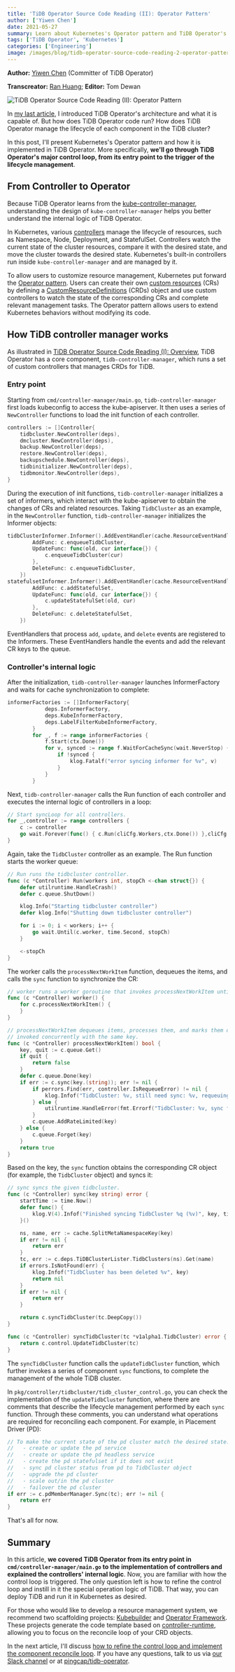 ```yaml
---
title: 'TiDB Operator Source Code Reading (II): Operator Pattern'
author: ['Yiwen Chen']
date: 2021-05-27
summary: Learn about Kubernetes's Operator pattern and TiDB Operator's major reconcile loop.
tags: ['TiDB Operator', 'Kubernetes']
categories: ['Engineering']
image: /images/blog/tidb-operator-source-code-reading-2-operator-pattern.png
---
```


**Author:** [Yiwen Chen](https://github.com/handlerww) (Committer of TiDB Operator)

**Transcreator:** [Ran Huang](https://github.com/ran-huang); **Editor:** Tom Dewan

![TiDB Operator Source Code Reading (II): Operator Pattern](media/tidb-operator-source-code-reading-2-operator-pattern.png)

In [my last article](https://pingcap.com/blog/tidb-operator-source-code-reading-1-overview), I introduced TiDB Operator's architecture and what it is capable of. But how does TiDB Operator code run? How does TiDB Operator manage the lifecycle of each component in the TiDB cluster?

In this post, I'll present Kubernetes's Operator pattern and how it is implemented in TiDB Operator. More specifically, **we'll go through TiDB Operator's major control loop, from its entry point to the trigger of the lifecycle management**.

## From Controller to Operator

Because TiDB Operator learns from the [kube-controller-manager](https://kubernetes.io/docs/reference/command-line-tools-reference/kube-controller-manager/), understanding the design of `kube-controller-manager` helps you better understand the internal logic of TiDB Operator.

In Kubernetes, various [controllers](https://kubernetes.io/docs/concepts/architecture/controller/) manage the lifecycle of resources, such as Namespace, Node, Deployment, and StatefulSet. Controllers watch the current state of the cluster resources, compare it with the desired state, and move the cluster towards the desired state. Kubernetes's built-in controllers run inside `kube-controller-manager` and are managed by it.

To allow users to customize resource management, Kubernetes put forward the [Operator pattern](https://kubernetes.io/docs/concepts/extend-kubernetes/operator/). Users can create their own [custom resources](https://kubernetes.io/docs/concepts/extend-kubernetes/api-extension/custom-resources/) (CRs) by defining a [CustomResourceDefinitions](https://kubernetes.io/docs/concepts/extend-kubernetes/api-extension/custom-resources/#customresourcedefinitions) (CRDs) object and use custom controllers to watch the state of the corresponding CRs and complete relevant management tasks. The Operator pattern allows users to extend Kubernetes behaviors without modifying its code.

## How TiDB controller manager works

As illustrated in [TiDB Operator Source Code Reading (I): Overview](https://pingcap.com/blog/tidb-operator-source-code-reading-1-overview#how-tidb-operator-works), TiDB Operator has a core component, `tidb-controller-manager`, which runs a set of custom controllers that manages CRDs for TiDB.

### Entry point

Starting from `cmd/controller-manager/main.go`, `tidb-controller-manager` first loads kubeconfig to access the kube-apiserver. It then uses a series of `NewController` functions to load the init function of each controller.

```go
controllers := []Controller{
    tidbcluster.NewController(deps),
    dmcluster.NewController(deps),
    backup.NewController(deps),
    restore.NewController(deps),
    backupschedule.NewController(deps),
    tidbinitializer.NewController(deps),
    tidbmonitor.NewController(deps),
}
```

During the execution of init functions, `tidb-controller-manager` initializes a set of informers, which interact with the kube-apiserver to obtain the changes of CRs and related resources. Taking `TidbCluster` as an example, in the `NewController` function, `tidb-controller-manager` initializes the Informer objects:

```go
tidbClusterInformer.Informer().AddEventHandler(cache.ResourceEventHandlerFuncs{
        AddFunc: c.enqueueTidbCluster,
        UpdateFunc: func(old, cur interface{}) {
            c.enqueueTidbCluster(cur)
        },
        DeleteFunc: c.enqueueTidbCluster,
    })
statefulsetInformer.Informer().AddEventHandler(cache.ResourceEventHandlerFuncs{
        AddFunc: c.addStatefulSet,
        UpdateFunc: func(old, cur interface{}) {
            c.updateStatefulSet(old, cur)
        },
        DeleteFunc: c.deleteStatefulSet,
    })
```

EventHandlers that process `add`, `update`, and `delete` events are registered to the Informers. These EventHandlers handle the events and add the relevant CR keys to the queue.

### Controller's internal logic

After the initialization, `tidb-controller-manager` launches InformerFactory and waits for cache synchronization to complete:

```go
informerFactories := []InformerFactory{
            deps.InformerFactory,
            deps.KubeInformerFactory,
            deps.LabelFilterKubeInformerFactory,
        }
        for _, f := range informerFactories {
            f.Start(ctx.Done())
            for v, synced := range f.WaitForCacheSync(wait.NeverStop) {
                if !synced {
                    klog.Fatalf("error syncing informer for %v", v)
                }
            }
        }
```

Next, `tidb-controller-manager` calls the Run function of each controller and executes the internal logic of controllers in a loop:

```go
// Start syncLoop for all controllers.
for _,controller := range controllers {
    c := controller
    go wait.Forever(func() { c.Run(cliCfg.Workers,ctx.Done()) },cliCfg.WaitDuration)
}
```

Again, take the `TidbCluster` controller as an example. The Run function starts the worker queue:

```go
// Run runs the tidbcluster controller.
func (c *Controller) Run(workers int, stopCh <-chan struct{}) {
    defer utilruntime.HandleCrash()
    defer c.queue.ShutDown()

    klog.Info("Starting tidbcluster controller")
    defer klog.Info("Shutting down tidbcluster controller")

    for i := 0; i < workers; i++ {
        go wait.Until(c.worker, time.Second, stopCh)
    }

    <-stopCh
}
```

The worker calls the `processNextWorkItem` function, dequeues the items, and calls the `sync` function to synchronize the CR:

```go
// worker runs a worker goroutine that invokes processNextWorkItem until the controller's queue is closed.
func (c *Controller) worker() {
    for c.processNextWorkItem() {
    }
}

// processNextWorkItem dequeues items, processes them, and marks them done. It enforces that the syncHandler is never
// invoked concurrently with the same key.
func (c *Controller) processNextWorkItem() bool {
    key, quit := c.queue.Get()
    if quit {
        return false
    }
    defer c.queue.Done(key)
    if err := c.sync(key.(string)); err != nil {
        if perrors.Find(err, controller.IsRequeueError) != nil {
            klog.Infof("TidbCluster: %v, still need sync: %v, requeuing", key.(string), err)
        } else {
            utilruntime.HandleError(fmt.Errorf("TidbCluster: %v, sync failed %v, requeuing", key.(string), err))
        }
        c.queue.AddRateLimited(key)
    } else {
        c.queue.Forget(key)
    }
    return true
}
```

Based on the key, the `sync` function obtains the corresponding CR object (for example, the `TidbCluster` object) and syncs it:

```go
// sync syncs the given tidbcluster.
func (c *Controller) sync(key string) error {
    startTime := time.Now()
    defer func() {
        klog.V(4).Infof("Finished syncing TidbCluster %q (%v)", key, time.Since(startTime))
    }()

    ns, name, err := cache.SplitMetaNamespaceKey(key)
    if err != nil {
        return err
    }
    tc, err := c.deps.TiDBClusterLister.TidbClusters(ns).Get(name)
    if errors.IsNotFound(err) {
        klog.Infof("TidbCluster has been deleted %v", key)
        return nil
    }
    if err != nil {
        return err
    }

    return c.syncTidbCluster(tc.DeepCopy())
}

func (c *Controller) syncTidbCluster(tc *v1alpha1.TidbCluster) error {
    return c.control.UpdateTidbCluster(tc)
}
```

The `syncTidbCluster` function calls the `updateTidbCluster` function, which further invokes a series of component `sync` functions, to complete the management of the whole TiDB cluster.

In `pkg/controller/tidbcluster/tidb_cluster_control.go`, you can check the implementation of the `updateTidbCluster` function, where there are comments that describe the lifecycle management performed by each `sync` function. Through these comments, you can understand what operations are required for reconciling each component. For example, in Placement Driver (PD):

```go
// To make the current state of the pd cluster match the desired state:
//   - create or update the pd service
//   - create or update the pd headless service
//   - create the pd statefulset if it does not exist
//   - sync pd cluster status from pd to TidbCluster object
//   - upgrade the pd cluster
//   - scale out/in the pd cluster
//   - failover the pd cluster
if err := c.pdMemberManager.Sync(tc); err != nil {
    return err
}
```

That's all for now.

## Summary

In this article, **we covered TiDB Operator from its entry point in `cmd/controller-manager/main.go` to the implementation of controllers and explained the controllers' internal logic**. Now, you are familiar with how the control loop is triggered. The only question left is how to refine the control loop and instill in it the special operation logic of TiDB. That way, you can deploy TiDB and run it in Kubernetes as desired.

For those who would like to develop a resource management system, we recommend two scaffolding projects: [Kubebuilder](https://github.com/kubernetes-sigs/kubebuilder) and [Operator Framework](https://github.com/operator-framework/operator-sdk). These projects generate the code template based on [controller-runtime](https://github.com/kubernetes-sigs/controller-runtime), allowing you to focus on the reconcile loop of your CRD objects.

In the next article, I'll discuss [how to refine the control loop and implement the component reconcile loop](https://pingcap.com/blog/tidb-operator-source-code-reading-3-component-control-loop). If you have any questions, talk to us via [our Slack channel](https://slack.tidb.io/invite?team=tidb-community&channel=sig-k8s&ref=pingcap-blog) or at [pingcap/tidb-operator](https://github.com/pingcap/tidb-operator).
